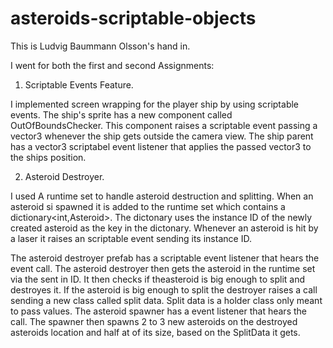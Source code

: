 # asteroids-scriptable-objects

This is Ludvig Baummann Olsson's hand in.

I went for both the first and second Assignments:

1. Scriptable Events Feature.

I implemented screen wrapping for the player ship by using scriptable events.
The ship's sprite has a new component called OutOfBoundsChecker.
This component raises a scriptable event passing a vector3 whenever the ship gets outside the camera view.
The ship parent has a vector3 scriptabel event listener that applies the passed vector3 to the ships position.

2. Asteroid Destroyer.

I used A runtime set to handle asteroid destruction and splitting.
When an asteroid si spawned it is added to the runtime set which contains a dictionary<int,Asteroid>.
The dictonary uses the instance ID of the newly created asteroid as the key in the dictonary. 
Whenever an asteroid is hit by a laser it raises an scriptable event sending its instance ID.

The asteroid destroyer prefab has a scriptable event listener that hears the event call.
The asteroid destroyer then gets the asteroid in the runtime set via the sent in ID.
It then checks if theasteroid is big enough to split and destroyes it.
If the asteroid is big enough to split the destroyer raises a call sending a new class called split data.
Split data is a holder class only meant to pass values.
The asteroid spawner has a event listener that hears the call.
The spawner then spawns 2 to 3 new asteroids on the destroyed asteroids location and half at of its size,
based on the SplitData it gets.
